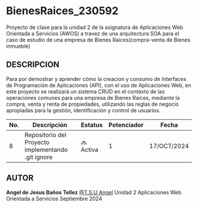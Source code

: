 # BienesRaices_230592
Proyecto de clase para la unidad 2 de la asignatura de Aplicaciones Web Orientada a Servicios (AWOS) a travez de una arquitectura SOA para el caso de estudio de una empresa de Bienes Raices(compra-venta de Bienes inmueble)

## DESCRIPCION
Para por demostrar y aprender cómo la creacion y consumo de Interfaces de Programación de Aplicaciones (API), con el uso de Aplicaciones Web, en este proyecto se realizará un sistema CRUD en el contexto de las operaciones comunes para una empresa de Bienes Raices, mediante la compra, venta y renta de propiedades, utilizando las reglas de negocio apropiadas para la gestión, identificación y control de usuarios.

| No. | Descripción                                                      | Estatus   | Potenciador | Fecha |
|-----|------------------------------------------------------------------|-----------|-------------|-------|
| 8   | Repositorio del Proyecto implementando .git ignore| 🔜 Activa  |1| 17/OCT/2024 | 


 
## AUTOR
**Angel de Jesus Baños Tellez** [@T.S.U Angel](https://github.com/angelJesus13)
Unidad 2
Aplicaciones Web Orientada a Servicios
Septiembre 2024

